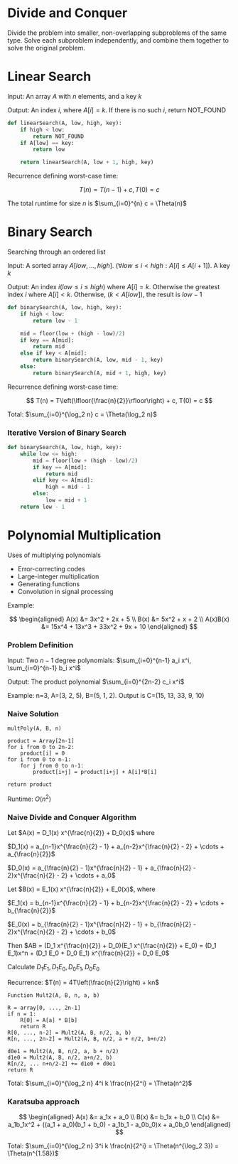 # Divide and Conquer

Divide the problem into smaller, non-overlapping subproblems of the same type. Solve each subproblem independently, and combine them together to solve the original problem.

# Linear Search

Input: An array $A$ with $n$ elements, and a key $k$

Output: An index $i$, where $A[i] = k$. If there is no such $i$, return NOT_FOUND

```python
def linearSearch(A, low, high, key):
    if high < low:
        return NOT_FOUND
    if A[low] == key:
        return low

    return linearSearch(A, low + 1, high, key)
```

Recurrence defining worst-case time:

$$
T(n) = T(n-1) + c, T(0) = c
$$

The total runtime for size $n$ is $\sum_{i=0}^{n} c  = \Theta(n)$

# Binary Search

Searching through an ordered list

Input: A sorted array $A[low, ..., high]$. ($\forall low \le i < high: A[i] \le A[i+1]$). A key $k$

Output: An index $i (low \le i \le high)$ where $A[i] = k$. Otherwise the greatest index $i$ where $A[i] < k$. Otherwise, ($k < A[low]$), the result is $low - 1$

```python
def binarySearch(A, low, high, key):
    if high < low:
        return low - 1

    mid = floor(low + (high - low)/2)
    if key == A[mid]:
        return mid
    else if key < A[mid]:
        return binarySearch(A, low, mid - 1, key)
    else:
        return binarySearch(A, mid + 1, high, key)
```

Recurrence defining worst-case time:

$$
T(n) = T\left(\lfloor{\frac{n}{2}}\rfloor\right) + c, T(0) = c
$$

Total: $\sum_{i=0}^{\log_2 n} c = \Theta(\log_2 n)$

### Iterative Version of Binary Search

```python
def binarySearch(A, low, high, key):
    while low <= high:
        mid = floor(low + (high - low)/2)
        if key == A[mid]:
            return mid
        elif key <= A[mid]:
            high = mid - 1
        else:
            low = mid + 1
    return low - 1
```

# Polynomial Multiplication

Uses of multiplying polynomials

- Error-correcting codes
- Large-integer multiplication
- Generating functions
- Convolution in signal processing

Example:

$$
\begin{aligned}
A(x) &= 3x^2 + 2x + 5 \\
B(x) &= 5x^2 + x + 2 \\
A(x)B(x) &= 15x^4 + 13x^3 + 33x^2 + 9x + 10
\end{aligned}
$$

### Problem Definition

Input: Two $n-1$ degree polynomials: $\sum_{i=0}^{n-1} a_i x^i, \sum_{i=0}^{n-1} b_i x^i$

Output: The product polynomial $\sum_{i=0}^{2n-2} c_i x^i$

Example: n=3, A=(3, 2, 5), B=(5, 1, 2). Output is C=(15, 13, 33, 9, 10)

### Naive Solution

```
multPoly(A, B, n)

product = Array[2n-1]
for i from 0 to 2n-2:
    product[i] = 0
for i from 0 to n-1:
    for j from 0 to n-1:
        product[i+j] = product[i+j] + A[i]*B[i]

return product
```

Runtime: $O(n^2)$

### Naive Divide and Conquer Algorithm

Let $A(x) = D_1(x) x^{\frac{n}{2}} + D_0(x)$ where

$D_1(x) = a_{n-1}x^{\frac{n}{2} - 1} + a_{n-2}x^{\frac{n}{2} - 2} + \cdots + a_{\frac{n}{2}}$

$D_0(x) = a_{\frac{n}{2} - 1}x^{\frac{n}{2} - 1} + a_{\frac{n}{2} - 2}x^{\frac{n}{2} - 2} + \cdots + a_0$

Let $B(x) = E_1(x) x^{\frac{n}{2}} + E_0(x)$, where

$E_1(x) = b_{n-1}x^{\frac{n}{2} - 1} + b_{n-2}x^{\frac{n}{2} - 2} + \cdots + b_{\frac{n}{2}}$

$E_0(x) = b_{\frac{n}{2} - 1}x^{\frac{n}{2} - 1} + b_{\frac{n}{2} - 2}x^{\frac{n}{2} - 2} + \cdots + b_0$

Then $AB = (D_1 x^{\frac{n}{2}} + D_0)(E_1 x^{\frac{n}{2}} + E_0) = (D_1 E_1)x^n + (D_1 E_0 + D_0 E_1) x^{\frac{n}{2}} + D_0 E_0$

Calculate $D_1 E_1, D_1 E_0, D_0 E_1,  D_0 E_0$

Recurrence: $T(n) = 4T\left(\frac{n}{2}\right) + kn$

```
Function Mult2(A, B, n, a, b)

R = array[0, ..., 2n-1]
if n = 1:
    R[0] = A[a] * B[b]
    return R
R[0, ..., n-2] = Mult2(A, B, n/2, a, b)
R[n, ..., 2n-2] = Mult2(A, B, n/2, a + n/2, b+n/2)

d0e1 = Mult2(A, B, n/2, a, b + n/2)
d1e0 = Mult2(A, B, n/2, a+n/2, b)
R[n/2, ... n+n/2-2] += d1e0 + d0e1
return R
```

Total: $\sum_{i=0}^{\log_2 n} 4^i k \frac{n}{2^i} = \Theta(n^2)$

### Karatsuba approach

$$
\begin{aligned}
A(x) &= a_1x + a_0 \\
B(x) &= b_1x + b_0 \\
C(x) &= a_1b_1x^2 + ((a_1 + a_0)(b_1 + b_0) - a_1b_1 - a_0b_0)x + a_0b_0
\end{aligned}
$$

Total: $\sum_{i=0}^{\log_2 n} 3^i k \frac{n}{2^i} = \Theta(n^{\log_2 3}) = \Theta(n^{1.58})$
